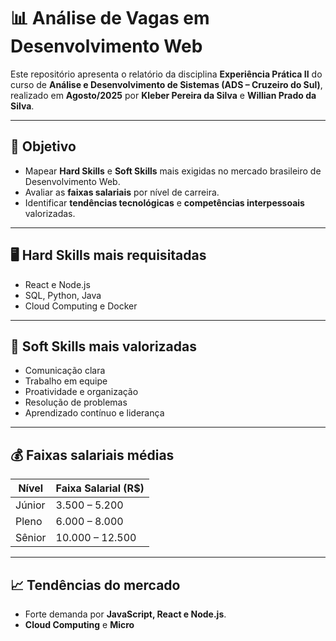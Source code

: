 # 📊 Análise de Vagas em Desenvolvimento Web  

Este repositório apresenta o relatório da disciplina **Experiência Prática II** do curso de **Análise e Desenvolvimento de Sistemas (ADS – Cruzeiro do Sul)**, realizado em **Agosto/2025** por **Kleber Pereira da Silva** e **Willian Prado da Silva**.  

---

## 🔎 Objetivo  
- Mapear **Hard Skills** e **Soft Skills** mais exigidas no mercado brasileiro de Desenvolvimento Web.  
- Avaliar as **faixas salariais** por nível de carreira.  
- Identificar **tendências tecnológicas** e **competências interpessoais** valorizadas.  

---

## 🖥️ Hard Skills mais requisitadas  
- React e Node.js  
- SQL, Python, Java  
- Cloud Computing e Docker  

---

## 🤝 Soft Skills mais valorizadas  
- Comunicação clara  
- Trabalho em equipe  
- Proatividade e organização  
- Resolução de problemas  
- Aprendizado contínuo e liderança  

---

## 💰 Faixas salariais médias  
| Nível     | Faixa Salarial (R$) |
|-----------|----------------------|
| Júnior    | 3.500 – 5.200        |
| Pleno     | 6.000 – 8.000        |
| Sênior    | 10.000 – 12.500      |

---

## 📈 Tendências do mercado  
- Forte demanda por **JavaScript, React e Node.js**.  
- **Cloud Computing** e **Micro**


